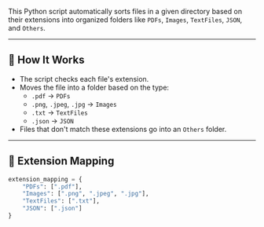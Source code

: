 This Python script automatically sorts files in a given directory based on their extensions into organized folders like `PDFs`, `Images`, `TextFiles`, `JSON`, and `Others`.

---

## 🧠 How It Works

- The script checks each file's extension.
- Moves the file into a folder based on the type:
  - `.pdf` → `PDFs`
  - `.png`, `.jpeg`, `.jpg` → `Images`
  - `.txt` → `TextFiles`
  - `.json` → `JSON`
- Files that don't match these extensions go into an `Others` folder.

---

## 🧾 Extension Mapping

```python
extension_mapping = {
    "PDFs": [".pdf"],
    "Images": [".png", ".jpeg", ".jpg"],
    "TextFiles": [".txt"],
    "JSON": [".json"]
}
